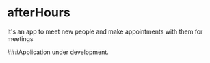 afterHours
===========

It's an app to meet new people and make appointments with them for meetings

###Application under development.